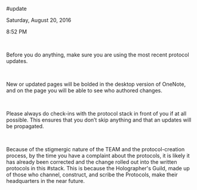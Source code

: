 \#update

Saturday, August 20, 2016

8:52 PM

 

Before you do anything, make sure you are using the most recent protocol updates.

 

New or updated pages will be bolded in the desktop version of OneNote, and on the page you will be able to see who authored changes.

 

Please always do check-ins with the protocol stack in front of you if at all possible. This ensures that you don’t skip anything and that an updates will be propagated.

 

Because of the stigmergic nature of the TEAM and the protocol-creation process, by the time you have a complaint about the protocols, it is likely it has already been corrected and the change rolled out into the written protocols in this \#stack. This is because the Holographer's Guild, made up of those who channel, construct, and scribe the Protocols, make their headquarters in the near future.

 

